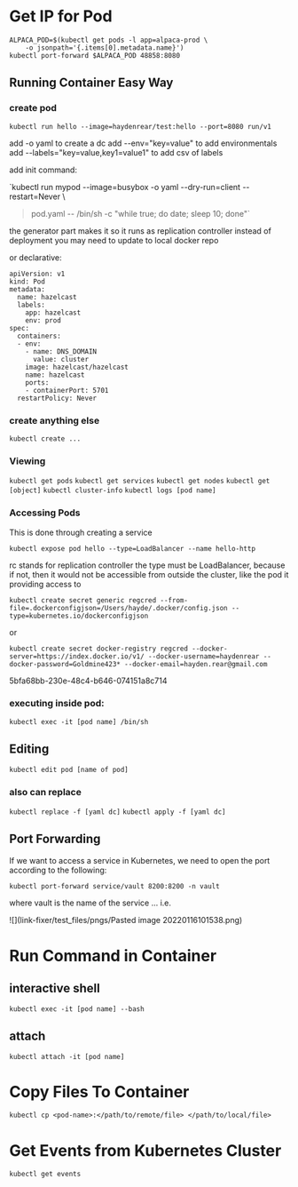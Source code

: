 # Get IP for Pod

```
ALPACA_POD=$(kubectl get pods -l app=alpaca-prod \
    -o jsonpath='{.items[0].metadata.name}')
kubectl port-forward $ALPACA_POD 48858:8080
```



## Running Container Easy Way

### create pod
`kubectl run hello --image=haydenrear/test:hello --port=8080 run/v1`

add -o yaml to create a dc
add --env="key=value" to add environmentals
add --labels="key=value,key1=value1" to add csv of labels

add init command:

`kubectl run mypod --image=busybox -o yaml --dry-run=client --restart=Never \
  > pod.yaml -- /bin/sh -c "while true; do date; sleep 10; done"`


the generator part makes it so it runs as replication controller instead of deployment
you may need to update to local docker repo

or declarative: 

```
apiVersion: v1
kind: Pod
metadata:
  name: hazelcast
  labels:
    app: hazelcast
    env: prod
spec:
  containers:
  - env:
    - name: DNS_DOMAIN
      value: cluster
    image: hazelcast/hazelcast
    name: hazelcast
    ports:
    - containerPort: 5701
  restartPolicy: Never
```

### create anything else

`kubectl create ...`

### Viewing

`kubectl get pods`
`kubectl get services`
`kubectl get nodes`
`kubectl get [object]`
`kubectl cluster-info`
`kubectl logs [pod name]`

### Accessing Pods

This is done through creating a service

`kubectl expose pod hello --type=LoadBalancer --name hello-http`

rc stands for replication controller
the type must be LoadBalancer, because if not, then it would not be accessible from outside the cluster, like the pod it providing access to

`kubectl create secret generic regcred --from-file=.dockerconfigjson=/Users/hayde/.docker/config.json --type=kubernetes.io/dockerconfigjson`

or
	
`kubectl create secret docker-registry regcred --docker-server=https://index.docker.io/v1/ --docker-username=haydenrear --docker-password=Goldmine423* --docker-email=hayden.rear@gmail.com`

5bfa68bb-230e-48c4-b646-074151a8c714

### executing inside pod:

`kubectl exec -it [pod name] /bin/sh`


## Editing 

`kubectl edit pod [name of pod]`

### also can replace

`kubectl replace -f [yaml dc]`
`kubectl apply -f [yaml dc]`

## Port Forwarding

If we want to access a service in Kubernetes, we need to open the port according to the following:

`kubectl port-forward service/vault 8200:8200 -n vault`

where vault is the name of the service ... i.e.

![](link-fixer/test_files/pngs/Pasted image 20220116101538.png)
# Run Command in Container

## interactive shell
`kubectl exec -it [pod name] --bash`

## attach

`kubectl attach -it [pod name]`


# Copy Files To Container

`kubectl cp <pod-name>:</path/to/remote/file> </path/to/local/file>`


# Get Events from Kubernetes Cluster

`kubectl get events`


